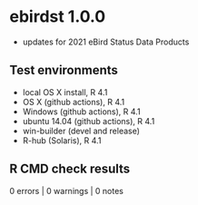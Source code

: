 # ebirdst 1.0.0

- updates for 2021 eBird Status Data Products

## Test environments

- local OS X install, R 4.1
- OS X (github actions), R 4.1
- Windows (github actions), R 4.1
- ubuntu 14.04 (github actions), R 4.1
- win-builder (devel and release)
- R-hub (Solaris), R 4.1

## R CMD check results

0 errors | 0 warnings | 0 notes
